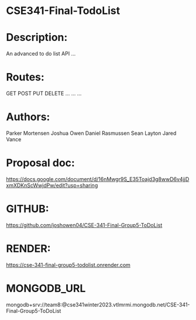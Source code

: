 # CSE341-Final-TodoList
# Description:
  An advanced to do list API 
  ...
  
# Routes:
  GET
  POST
  PUT
  DELETE
  ...
  ...
  ...
  
# Authors:
  Parker Mortensen
  Joshua Owen
  Daniel Rasmussen
  Sean Layton
  Jared Vance

# Proposal doc: 
  https://docs.google.com/document/d/16nMwgr9S_E35Toajd3g8wwD6v4jjDxmXDKnScWwjdPw/edit?usp=sharing
  
# GITHUB: 
  https://github.com/joshowen04/CSE-341-Final-Group5-ToDoList

# RENDER:
  https://cse-341-final-group5-todolist.onrender.com
  
# MONGODB_URL
  mongodb+srv://team8:<pass>@cse341winter2023.vtlmrmi.mongodb.net/CSE-341-Final-Group5-ToDoList
